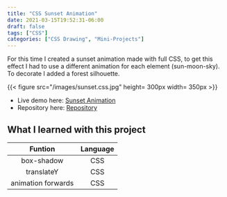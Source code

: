 ```yaml
---
title: "CSS Sunset Animation"
date: 2021-03-15T19:52:31-06:00
draft: false
tags: ["CSS"]
categories: ["CSS Drawing", "Mini-Projects"]
---
```


For this time I created a sunset animation made with full CSS, to get this effect I had to use a different animation for each element (sun-moon-sky). To decorate I added a forest silhouette.

{{< figure src="/images/sunset.css.jpg" height= 300px width= 350px >}}

- Live demo here: [Sunset Animation](https://jorgesolatre.github.io/Sunset-Animation-CSS/)
- Repository here: [Repository](https://github.com/jorgesolatre/Sunset-Animation-CSS)

## What I learned with this project

| Funtion | Language |
| :----:  | :-------------: |
| box-shadow|CSS |
| translateY | CSS |
| animation forwards | CSS |

